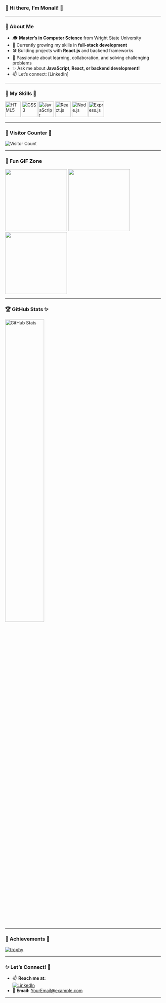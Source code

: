 ### 🌸 Hi there, I’m Monali! 👋  
---

### 🌼 About Me  
- 🎓 **Master’s in Computer Science** from Wright State University  
- 🌱 Currently growing my skills in **full-stack development**  
- 🛠️ Building projects with **React.js** and backend frameworks  
- 🌟 Passionate about learning, collaboration, and solving challenging problems  
- ✨ Ask me about **JavaScript, React, or backend development!**  
- 📫 Let’s connect: [LinkedIn]

---

### 🌸 My Skills 🌟  

<p align="left">
  <img src="https://cdn.jsdelivr.net/gh/devicons/devicon/icons/html5/html5-original.svg" alt="HTML5" width="50" height="50"/>
  <img src="https://cdn.jsdelivr.net/gh/devicons/devicon/icons/css3/css3-original.svg" alt="CSS3" width="50" height="50"/>
  <img src="https://cdn.jsdelivr.net/gh/devicons/devicon/icons/javascript/javascript-original.svg" alt="JavaScript" width="50" height="50"/>
  <img src="https://cdn.jsdelivr.net/gh/devicons/devicon/icons/react/react-original.svg" alt="React.js" width="50" height="50"/>
  <img src="https://cdn.jsdelivr.net/gh/devicons/devicon/icons/nodejs/nodejs-original.svg" alt="Node.js" width="50" height="50"/>
  <img src="https://cdn.jsdelivr.net/gh/devicons/devicon/icons/express/express-original-wordmark.svg" alt="Express.js" width="50" height="50"/>
</p>  

---

### 🌸 Visitor Counter 🌟  
![Visitor Count](https://komarev.com/ghpvc/?username=Monali40&color=ff69b4)  

---

### 🌸 Fun GIF Zone  
<p align="left">
  <img src="https://media.giphy.com/media/L8K62iTDkzGX6/giphy.gif" width="200" />
  <img src="https://media.giphy.com/media/jTNG3RF6EwbkpD4LZx/giphy.gif" width="200" />
  <img src="https://media.giphy.com/media/xUA7bdpLxQhsSQdyog/giphy.gif" width="200" />
</p>  

---

### 🏆 GitHub Stats ✨  
<div align="left">
  <img src="https://github-readme-stats.vercel.app/api?username=Monali40&show_icons=true&theme=tokyonight" alt="GitHub Stats" width="50%"/>
  <br />
</div>

---

### 🌈 Achievements 🌟  
[![trophy](https://github-profile-trophy.vercel.app/?username=Monali40&theme=tokyonight&row=1)](https://github.com/ryo-ma/github-profile-trophy)  

---

### ✨ Let’s Connect! 🌟  
- 📫 **Reach me at:**  
  [![LinkedIn](https://img.shields.io/badge/LinkedIn-MonaliKhot-blue?style=flat&logo=linkedin)](https://www.linkedin.com/in/)  
- 💌 **Email:** [YourEmail@example.com](mailto:YourEmail@example.com)  

---
